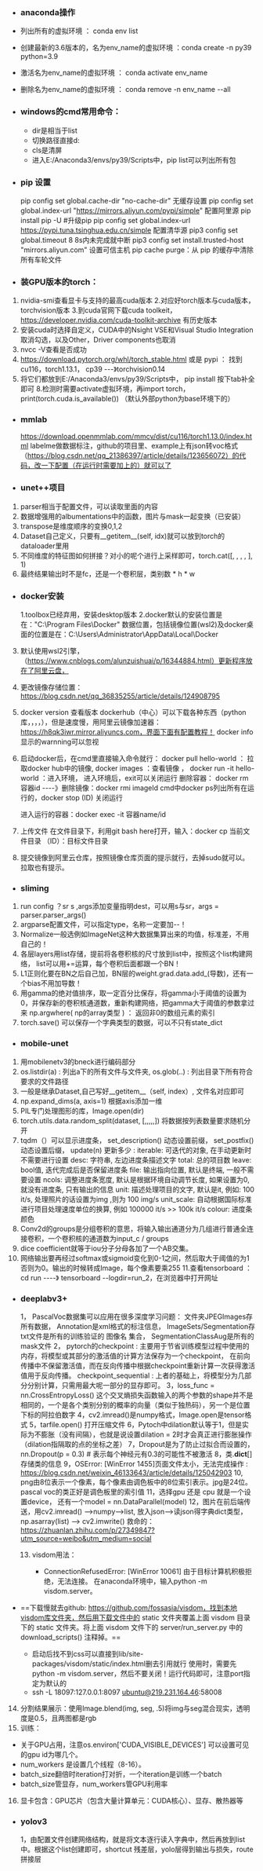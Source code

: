 - ### anaconda操作
- 列出所有的虚拟环境 ： conda env list
- 创建最新的3.6版本的，名为env_name的虚拟环境 ：conda create -n py39 python=3.9
- 激活名为env_name的虚拟环境 ： conda activate env_name
- 删除名为env_name的虚拟环境 ： conda remove -n env_name --all

- ### windows的cmd常用命令：
  - dir是相当于list
  - 切换路径直接d:
  - cls是清屏
  - 进入E:/Anaconda3/envs/py39/Scripts中，pip list可以列出所有包

- ### pip 设置
  pip config set global.cache-dir "no-cache-dir"           无缓存设置
  pip config set global.index-url "https://mirrors.aliyun.com/pypi/simple"  配置阿里源
  pip install pip -U  #升级pip
  pip config set global.index-url https://pypi.tuna.tsinghua.edu.cn/simple   配置清华源
  pip3 config set global.timeout 8      8s内未完成就中断
  pip3 config set install.trusted-host "mirrors.aliyun.com"   设置可信主机
  pip cache purge：从 pip 的缓存中清除所有车轮文件

- ### 装GPU版本的torch：

1. nvidia-smi查看显卡与支持的最高cuda版本
2.对应好torch版本与cuda版本，torchvision版本
3.到cuda官网下载cuda toolkeit， https://developer.nvidia.com/cuda-toolkit-archive  有历史版本
4. 安装cuda时选择自定义，CUDA中的Nsight VSE和Visual Studio Integration取消勾选，以及Other，Driver components也取消
5. nvcc -V查看是否成功
6. https://download.pytorch.org/whl/torch_stable.html 或是 pypi  ： 找到cu116，torch1.13.1， cp39 ---》torchvision0.14
7. 将它们都放到E:/Anaconda3/envs/py39/Scripts中， pip install 按下tab补全即可
8.检测时需要activate虚拟环境，再import torch， print(torch.cuda.is_available())
（默认外部python为base环境下的）

- ### mmlab
  https://download.openmmlab.com/mmcv/dist/cu116/torch1.13.0/index.html
  labelme做数据标注，github的项目里、example上有json转voc格式（https://blog.csdn.net/qq_21386397/article/details/123656072）的代码，改一下配置（在运行时需要加上的）就可以了

- ### unet++项目

1. parser相当于配置文件，可以读取里面的内容
2. 数据增强用的albumentations中的函数，图片与mask一起变换（已安装）
3. transpose是维度顺序的变换0,1,2
4. Dataset自己定义，只要有__getitem__(self, idx)就可以放到torch的dataloader里用
5. 不同维度的特征图如何拼接？对小的呢个进行上采样即可，torch.cat([, , , , ], 1)
6. 最终结果输出时不是fc，还是一个卷积层，类别数 * h * w

- ### docker安装
  1.toolbox已经弃用，安装desktop版本
  2.docker默认的安装位置是在："C:\Program Files\Docker"
    数据位置，包括镜像位置(wsl2)及docker桌面的位置是在：C:\Users\Administrator\AppData\Local\Docker

3. 默认使用wsl2引擎，（https://www.cnblogs.com/alunzuishuai/p/16344884.html）更新程序放在了阿里云盘，
4.  更改镜像存储位置： https://blog.csdn.net/qq_36835255/article/details/124908795
5. docker version 查看版本
   dockerhub（中心）可以下载各种东西（python库，，，，），但是速度慢，用阿里云镜像加速器：https://h8qk3iwr.mirror.aliyuncs.com，界面下面有配置教程！
   docker info 显示的warnning可以忽视
6. 启动docker后，在cmd里直接输入命令就行： 
	docker pull hello-world ： 拉取docker hub中的镜像, 
	docker images ：查看镜像 ， 
	docker run -it hello-world ：进入环境， 进入环境后，exit可以关闭运行
	删除容器： docker rm 容器id ----》删除镜像：docker rmi imageId
	cmd中docker ps列出所有在运行的，docker stop (ID) 关闭运行

 	进入运行的容器：docker exec -it 容器name/id
7. 上传文件
	在文件目录下，利用git bash here打开，输入：docker cp 当前文件目录 （ID）：目标文件目录
8. 提交镜像到阿里云仓库，按照镜像仓库页面的提示就行，去掉sudo就可以。拉取也有提示。

- ### sliming

1. run config ？sr s  ,args添加变量指明dest，可以用s与sr，args = parser.parser_args()
2. argparse配置文件，可以指定type，名称一定要加--！
3. Normalize一般选例如ImageNet这种大数据集算出来的均值，标准差，不用自己的！
4. 各层layers用list存储，提前将各卷积核的尺寸放到list中，按照这个list构建网络， list可以用+=运算，每个卷积后面都跟一个BN！
5. L1正则化要在BN之后自己加，BN层的weight.grad.data.add_(导数)，还有一个bias不用加导数！
6. 用gamma的绝对值排序，取一定百分比保存，将gamma小于阈值的设置为0，并保存新的卷积核通道数，重新构建网络，把gamma大于阈值的参数拿过来
    np.argwhere( np的array类型 ) ： 返回非0的数组元素的索引
7. torch.save() 可以保存一个字典类型的数据，可以不只有state_dict

- ###  mobile-unet

1. 用mobilenetv3的bneck进行编码部分
2. os.listdir(a) : 列出a下的所有文件与文件夹, os.glob(..) : 列出目录下所有符合要求的文件路径
3. 一般是继承Dataset,自己写好__getitem__（self, index）, 文件名对应即可
4. np.expand_dims(a, axis=1) 根据axis添加一维
5. PIL专门处理图形的库，Image.open(dir)
6. torch.utils.data.random_split(dataset, [,,,,,]) 将数据按列表数量要求随机分开
7. tqdm（）可以显示进度条， set_description() 动态设置前缀， set_postfix() 动态设置后缀， update(n) 更新多少 : 
	iterable: 可迭代的对象, 在⼿动更新时不需要进⾏设置
	desc: 字符串, 左边进度条描述⽂字
	total: 总的项⽬数
	leave: bool值, 迭代完成后是否保留进度条
	file: 输出指向位置, 默认是终端, ⼀般不需要设置
	ncols: 调整进度条宽度, 默认是根据环境⾃动调节长度, 如果设置为0, 就没有进度条, 只有输出的信息
	unit: 描述处理项⽬的⽂字, 默认是it, 例如: 100 it/s, 处理照⽚的话设置为img ,则为 100 img/s
	unit_scale: ⾃动根据国际标准进⾏项⽬处理速度单位的换算, 例如 100000 it/s >> 100k it/s
	colour: 进度条颜色
8. Conv2d的groups是分组卷积的意思，将输入输出通道分为几组进行普通全连接卷积，一个卷积核的通道数为input_c / groups
9. dice coefficient就等于iou分子分母各加了一个AB交集。
10. 网络输出要再经过softmax或sigmoid变化到0-1之间，然后取大于阈值的为1否则为0。输出的时候转成Image，每个像素要乘255
11.查看tensorboard ：cd  run   ----》 tensorboard --logdir=run_2，在浏览器中打开网址

- ###  deeplabv3+ 
	1， PascalVoc数据集可以应用在很多深度学习问题：
	文件夹JPEGImages存所有数据，
	Annotation是xml格式的标注信息，
	ImageSets/Segmentation存txt文件是所有的训练验证的 图像名 集合，
	SegmentationClassAug是所有的mask文件
	2， pytorch的checkpoint : 主要用于节省训练模型过程中使用的内存，将模型或其部分的激活值的计算方法保存为一个checkpoint，
		          在前向传播中不保留激活值，而在反向传播中根据checkpoint重新计算一次获得激活值用于反向传播。
	checkpoint_sequential : 上者的基础上，将模型分为几部分分别计算，只需用最大呢一部分的显存即可。
	3，loss_func = nn.CrossEntropyLoss()
	这个交叉熵损失函数输入的两个参数的shape并不是相同的，一个是各个类别分别的概率的向量（类似于独热码），另一个是位置下标的阿拉伯数字
	4，cv2.imread()是numpy格式，Image.open是tensor格式
	5，tarfile.open() 打开压缩文件
	6，Pytoch中dilation默认等于1，但是实际为不膨胀（没有间隔），也就是说设置dilation = 2时才会真正进行膨胀操作（dilation指隔取的点的坐标之差）
	7，Dropout是为了防止过拟合而设置的，nn.Dropout(p = 0.3) # 表示每个神经元有0.3的可能性不被激活
	8，类.__dict__[] 存储类的信息
	9，OSError: [WinError 1455]页面文件太小，无法完成操作 : https://blog.csdn.net/weixin_46133643/article/details/125042903
	10, png由8位表示一个像素，每个像素由调色板中的8位索引表示。jpg是24位。pascal voc的类正好是调色板里的索引值
	11，选择gpu 还是 cpu 就是一个设置device， 还有一个model = nn.DataParallel(model)
	12，图片在前后端传送，用cv2.imread() -->numpy-->list,  放入json-->读json得字典dict类型，np.asarray(list)  --> cv2.imwrite()
       救命的：https://zhuanlan.zhihu.com/p/27349847?utm_source=weibo&utm_medium=social
	
  13. visdom用法：
	
	    - ConnectionRefusedError: [WinError 10061] 由于目标计算机积极拒绝，无法连接。
	      在anaconda环境中，输入python -m visdom.server。

- ==下载慢就去github: https://github.com/fossasia/visdom，找到本地visdom库文件夹，然后用下载文件中的 static 文件夹覆盖上面 visdom 目录下的 static 文件夹。将上面 visdom 文件下的 server/run_server.py 中的download_scripts() 注释掉。==
  - 启动后找不到css可以直接到lib/site-packages/visdom/static/index.html删去引用就行
    	使用时，需要先python -m visdom.server，然后不要关闭！运行代码即可，注意port指定为默认的
  - ssh -L 18097:127.0.0.1:8097 ubuntu@219.231.164.46:58008

 14. 分割结果展示：使用Image.blend(img, seg, .5)将img与seg混合现实，透明度是0.5，且两图都是rgb
 15.  训练：
- 关于GPU占用，注意os.environ['CUDA_VISIBLE_DEVICES'] 可以设置可见的gpu id为哪几个。
- num_workers 是设置几个线程（8-16）。
- batch_size翻倍时iteration打对折，一个iteration是训练一个batch
- batch_size管显存，num_workers管GPU利用率
16. 显卡包含：GPU芯片（包含大量计算单元：CUDA核心）、显存、散热器等



- ### yolov3
  1，由配置文件创建网络结构，就是将文本逐行读入字典中，然后再放到list中。根据这个list创建即可，shortcut 残差层，yolo层得到输出与损失，route 拼接层